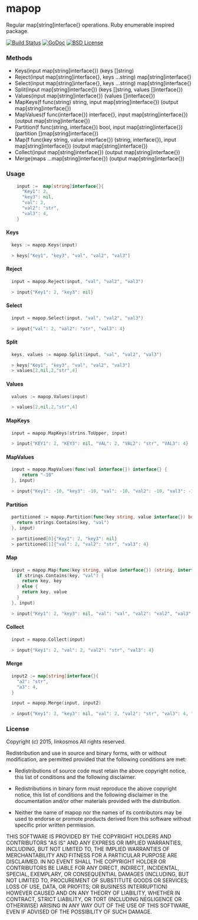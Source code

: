 # mapop

Regular map[string]interface{} operations. Ruby enumerable inspired package.

[![Build Status](https://travis-ci.org/linkosmos/mapop.svg?branch=master)](https://travis-ci.org/linkosmos/mapop)
[![GoDoc](http://godoc.org/github.com/linkosmos/mapop?status.svg)](http://godoc.org/github.com/linkosmos/mapop)
[![BSD License](http://img.shields.io/badge/license-BSD-blue.svg)](http://opensource.org/licenses/BSD-3-Clause)

### Methods
 - Keys(input map[string]interface{}) (keys []string)
 - Reject(input map[string]interface{}, keys ...string) map[string]interface{}
 - Select(input map[string]interface{}, keys ...string) map[string]interface{}
 - Split(input map[string]interface{}) (keys []string, values []interface{})
 - Values(input map[string]interface{}) (values []interface{})
 - MapKeys(f func(string) string, input map[string]interface{}) (output map[string]interface{})
 - MapValues(f func(interface{}) interface{}, input map[string]interface{}) (output map[string]interface{})
 - Partition(f func(string, interface{}) bool, input map[string]interface{}) (partition []map[string]interface{})
 - Map(f func(key string, value interface{}) (string, interface{}), input map[string]interface{}) (output map[string]interface{})
 - Collect(input map[string]interface{}) (output map[string]interface{})
 - Merge(maps ...map[string]interface{}) (output map[string]interface{})

### Usage

```go
    input :=  map[string]interface{}{
      "Key1": 2,
      "key3": nil,
      "val": 2,
      "val2": "str",
      "val3": 4,
    }
```

#### Keys

```go
  keys := mapop.Keys(input)

  > keys["Key1", "key3", "val", "val2", "val3"]

```

#### Reject

```go
  input = mapop.Reject(input, "val", "val2", "val3")

  > input{"Key1": 2, "key3": nil}
```

#### Select

```go
  input = mapop.Select(input, "val", "val2", "val3")

  > input{"val": 2, "val2": "str", "val3": 4}

```

#### Split

```go
  keys, values := mapop.Split(input, "val", "val2", "val3")

  > keys["Key1", "key3", "val", "val2", "val3"]
  > values[2,nil,2,"str",4]

```

#### Values

```go
  values := mapop.Values(input)

  > values[2,nil,2,"str",4]

```

#### MapKeys

```go
  input = mapop.MapKeys(strins.ToUpper, input)

  > input{"KEY1": 2, "KEY3": nil, "VAL": 2, "VAL2": "str", "VAL3": 4}

```

#### MapValues

```go
  input = mapop.MapValues(func(val interface{}) interface{} {
      return "-10"
  }, input)

  > input{"Key1": -10, "key3": -10, "val": -10, "val2": -10, "val3": -10}

```

#### Partition

```go
  partitioned := mapop.Partition(func(key string, value interface{}) bool {
    return strings.Contains(key, "val")
  }, input)

  > partitioned[0]{"Key1": 2, "key3": nil}
  > partitioned[1]{"val": 2, "val2": "str", "val3": 4}
```

#### Map

```go
  input = mapop.Map(func(key string, value interface{}) (string, interface{}) {
    if strings.Contains(key, "val") {
      return key, key
    } else {
      return key, value
    }
  }, input)

  > input{"Key1": 2, "key3": nil, "val": "val", "val2": "val2", "val3": "val3"}
```

#### Collect

```go
  input = mapop.Collect(input)

  > input{"Key1": 2, "val": 2, "val2": "str", "val3": 4}
```

#### Merge

```go
  input2 := map[string]interface{}{
    "a2": "str",
    "a3": 4,
  }

  input = mapop.Merge(input, input2)

  > input{"Key1": 2, "key3": nil, "val": 2, "val2": "str", "val3": 4, "a2": "str", "a3": 4}
```

### License

Copyright (c) 2015, linkosmos
All rights reserved.

Redistribution and use in source and binary forms, with or without
modification, are permitted provided that the following conditions are met:

* Redistributions of source code must retain the above copyright notice, this
  list of conditions and the following disclaimer.

* Redistributions in binary form must reproduce the above copyright notice,
  this list of conditions and the following disclaimer in the documentation
  and/or other materials provided with the distribution.

* Neither the name of mapop nor the names of its
  contributors may be used to endorse or promote products derived from
  this software without specific prior written permission.

THIS SOFTWARE IS PROVIDED BY THE COPYRIGHT HOLDERS AND CONTRIBUTORS "AS IS"
AND ANY EXPRESS OR IMPLIED WARRANTIES, INCLUDING, BUT NOT LIMITED TO, THE
IMPLIED WARRANTIES OF MERCHANTABILITY AND FITNESS FOR A PARTICULAR PURPOSE ARE
DISCLAIMED. IN NO EVENT SHALL THE COPYRIGHT HOLDER OR CONTRIBUTORS BE LIABLE
FOR ANY DIRECT, INDIRECT, INCIDENTAL, SPECIAL, EXEMPLARY, OR CONSEQUENTIAL
DAMAGES (INCLUDING, BUT NOT LIMITED TO, PROCUREMENT OF SUBSTITUTE GOODS OR
SERVICES; LOSS OF USE, DATA, OR PROFITS; OR BUSINESS INTERRUPTION) HOWEVER
CAUSED AND ON ANY THEORY OF LIABILITY, WHETHER IN CONTRACT, STRICT LIABILITY,
OR TORT (INCLUDING NEGLIGENCE OR OTHERWISE) ARISING IN ANY WAY OUT OF THE USE
OF THIS SOFTWARE, EVEN IF ADVISED OF THE POSSIBILITY OF SUCH DAMAGE.
